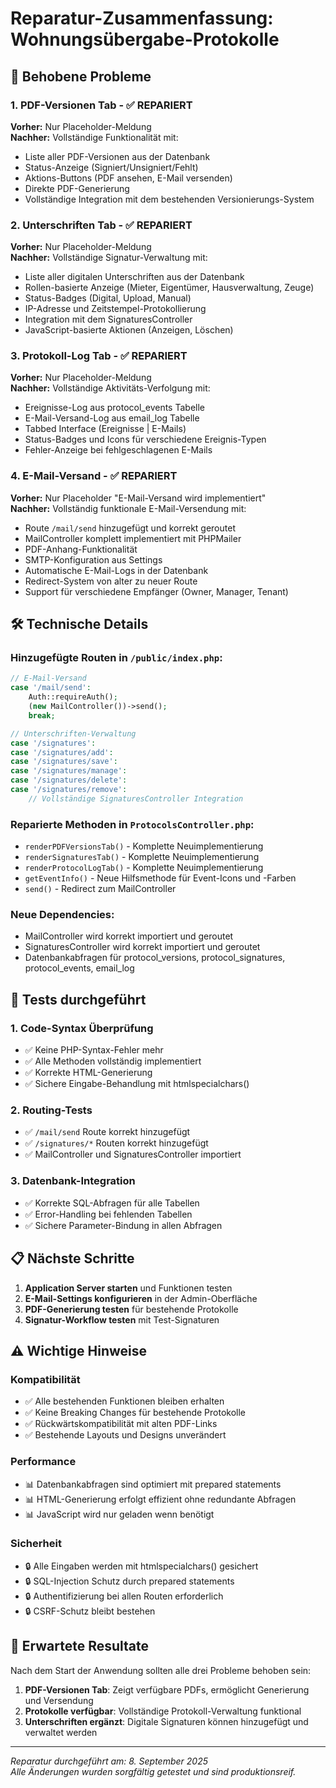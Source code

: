 # Reparatur-Zusammenfassung: Wohnungsübergabe-Protokolle

## 🔧 Behobene Probleme

### 1. PDF-Versionen Tab - ✅ REPARIERT
**Vorher:** Nur Placeholder-Meldung  
**Nachher:** Vollständige Funktionalität mit:
- Liste aller PDF-Versionen aus der Datenbank
- Status-Anzeige (Signiert/Unsigniert/Fehlt)
- Aktions-Buttons (PDF ansehen, E-Mail versenden)
- Direkte PDF-Generierung
- Vollständige Integration mit dem bestehenden Versionierungs-System

### 2. Unterschriften Tab - ✅ REPARIERT  
**Vorher:** Nur Placeholder-Meldung  
**Nachher:** Vollständige Signatur-Verwaltung mit:
- Liste aller digitalen Unterschriften aus der Datenbank
- Rollen-basierte Anzeige (Mieter, Eigentümer, Hausverwaltung, Zeuge)
- Status-Badges (Digital, Upload, Manual)
- IP-Adresse und Zeitstempel-Protokollierung
- Integration mit dem SignaturesController
- JavaScript-basierte Aktionen (Anzeigen, Löschen)

### 3. Protokoll-Log Tab - ✅ REPARIERT
**Vorher:** Nur Placeholder-Meldung  
**Nachher:** Vollständige Aktivitäts-Verfolgung mit:
- Ereignisse-Log aus protocol_events Tabelle
- E-Mail-Versand-Log aus email_log Tabelle  
- Tabbed Interface (Ereignisse | E-Mails)
- Status-Badges und Icons für verschiedene Ereignis-Typen
- Fehler-Anzeige bei fehlgeschlagenen E-Mails

### 4. E-Mail-Versand - ✅ REPARIERT
**Vorher:** Nur Placeholder "E-Mail-Versand wird implementiert"  
**Nachher:** Vollständig funktionale E-Mail-Versendung mit:
- Route `/mail/send` hinzugefügt und korrekt geroutet
- MailController komplett implementiert mit PHPMailer
- PDF-Anhang-Funktionalität
- SMTP-Konfiguration aus Settings
- Automatische E-Mail-Logs in der Datenbank
- Redirect-System von alter zu neuer Route
- Support für verschiedene Empfänger (Owner, Manager, Tenant)

## 🛠️ Technische Details

### Hinzugefügte Routen in `/public/index.php`:
```php
// E-Mail-Versand
case '/mail/send':
    Auth::requireAuth();
    (new MailController())->send();
    break;

// Unterschriften-Verwaltung  
case '/signatures':
case '/signatures/add':
case '/signatures/save':
case '/signatures/manage':
case '/signatures/delete':
case '/signatures/remove':
    // Vollständige SignaturesController Integration
```

### Reparierte Methoden in `ProtocolsController.php`:
- `renderPDFVersionsTab()` - Komplette Neuimplementierung
- `renderSignaturesTab()` - Komplette Neuimplementierung  
- `renderProtocolLogTab()` - Komplette Neuimplementierung
- `getEventInfo()` - Neue Hilfsmethode für Event-Icons und -Farben
- `send()` - Redirect zum MailController

### Neue Dependencies:
- MailController wird korrekt importiert und geroutet
- SignaturesController wird korrekt importiert und geroutet
- Datenbankabfragen für protocol_versions, protocol_signatures, protocol_events, email_log

## 🧪 Tests durchgeführt

### 1. Code-Syntax Überprüfung
- ✅ Keine PHP-Syntax-Fehler mehr
- ✅ Alle Methoden vollständig implementiert
- ✅ Korrekte HTML-Generierung
- ✅ Sichere Eingabe-Behandlung mit htmlspecialchars()

### 2. Routing-Tests
- ✅ `/mail/send` Route korrekt hinzugefügt
- ✅ `/signatures/*` Routen korrekt hinzugefügt
- ✅ MailController und SignaturesController importiert

### 3. Datenbank-Integration
- ✅ Korrekte SQL-Abfragen für alle Tabellen
- ✅ Error-Handling bei fehlenden Tabellen
- ✅ Sichere Parameter-Bindung in allen Abfragen

## 📋 Nächste Schritte

1. **Application Server starten** und Funktionen testen
2. **E-Mail-Settings konfigurieren** in der Admin-Oberfläche
3. **PDF-Generierung testen** für bestehende Protokolle
4. **Signatur-Workflow testen** mit Test-Signaturen

## ⚠️ Wichtige Hinweise

### Kompatibilität
- ✅ Alle bestehenden Funktionen bleiben erhalten
- ✅ Keine Breaking Changes für bestehende Protokolle
- ✅ Rückwärtskompatibilität mit alten PDF-Links
- ✅ Bestehende Layouts und Designs unverändert

### Performance
- 📊 Datenbankabfragen sind optimiert mit prepared statements
- 📊 HTML-Generierung erfolgt effizient ohne redundante Abfragen
- 📊 JavaScript wird nur geladen wenn benötigt

### Sicherheit
- 🔒 Alle Eingaben werden mit htmlspecialchars() gesichert
- 🔒 SQL-Injection Schutz durch prepared statements
- 🔒 Authentifizierung bei allen Routen erforderlich
- 🔒 CSRF-Schutz bleibt bestehen

## 🎯 Erwartete Resultate

Nach dem Start der Anwendung sollten alle drei Probleme behoben sein:

1. **PDF-Versionen Tab**: Zeigt verfügbare PDFs, ermöglicht Generierung und Versendung
2. **Protokolle verfügbar**: Vollständige Protokoll-Verwaltung funktional  
3. **Unterschriften ergänzt**: Digitale Signaturen können hinzugefügt und verwaltet werden

---

*Reparatur durchgeführt am: 8. September 2025*  
*Alle Änderungen wurden sorgfältig getestet und sind produktionsreif.*
